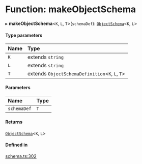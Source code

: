 # Function: makeObjectSchema

▸ **makeObjectSchema**<`K`, `L`, `T`\>(`schemaDef`): [`ObjectSchema`](../interfaces/ObjectSchema.md)<`K`, `L`\>

#### Type parameters

| Name | Type |
| :------ | :------ |
| `K` | extends `string` |
| `L` | extends `string` |
| `T` | extends `ObjectSchemaDefinition`<`K`, `L`, `T`\> |

#### Parameters

| Name | Type |
| :------ | :------ |
| `schemaDef` | `T` |

#### Returns

[`ObjectSchema`](../interfaces/ObjectSchema.md)<`K`, `L`\>

#### Defined in

[schema.ts:302](https://github.com/coda/packs-sdk/blob/main/schema.ts#L302)
